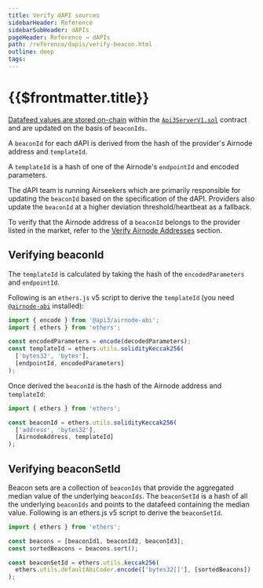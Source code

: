 ```yaml
---
title: Verify dAPI sources
sidebarHeader: Reference
sidebarSubHeader: dAPIs
pageHeader: Reference → dAPIs
path: /reference/dapis/verify-beacon.html
outline: deep
tags:
---
```


<PageHeader/>

<SearchHighlight/>

<FlexStartTag/>

# {{$frontmatter.title}}

[Datafeed values are stored on-chain](/reference/dapis/understand/#values-stored-on-chain)
within the
[`Api3ServerV1.sol`](https://github.com/api3dao/airnode-protocol-v1/tree/79b509f0e88a96fa4ea3cd576685051d37c9a504/contracts/api3-server-v1)
contract and are updated on the basis of `beaconIds`.

A `beaconId` for each dAPI is derived from the hash of the provider's Airnode
address and `templateId`.

A `templateId` is a hash of one of the Airnode's `endpointId` and encoded
parameters.

The dAPI team is running Airseekers which are primarily responsible for updating
the `beaconId` based on the specification of the dAPI. Providers also update the
`beaconId` at a higher deviation threshold/heartbeat as a fallback.

To verify that the Airnode address of a `beaconId` belongs to the provider
listed in the market, refer to the
[Verify Airnode Addresses](/reference/airnode/latest/developers/verify-airnode-addresses.md)
section.

## Verifying beaconId

The `templateId` is calculated by taking the hash of the `encodedParameters` and
`endpointId`.

Following is an `ethers.js` v5 script to derive the `templateId` (you need
[`@airnode-abi`](/reference/airnode/latest/packages/airnode-abi.md) installed):

```javascript
import { encode } from '@api3/airnode-abi';
import { ethers } from 'ethers';

const encodedParameters = encode(decodedParameters);
const templateId = ethers.utils.solidityKeccak256(
  ['bytes32', 'bytes'],
  [endpointId, encodedParameters]
);
```

Once derived the `beaconId` is the hash of the Airnode address and `templateId`:

```javascript
import { ethers } from 'ethers';

const beaconId = ethers.utils.solidityKeccak256(
  ['address', 'bytes32'],
  [AirnodeAddress, templateId]
);
```

## Verifying beaconSetId

Beacon sets are a collection of `beaconIds` that provide the aggregated median
value of the underlying `beaconIds`. The `beaconSetId` is a hash of all the
underlying `beaconIds` and points to the datafeed containing the median value.
Following is an ethers.js v5 script to derive the `beaconSetId`.

```javascript
import { ethers } from 'ethers';

const beacons = [beaconId1, beaconId2, beaconId3];
const sortedBeacons = beacons.sort();

const beaconSetId = ethers.utils.keccak256(
  ethers.utils.defaultAbiCoder.encode(['bytes32[]'], [sortedBeacons])
);
```

<FlexEndTag/>
